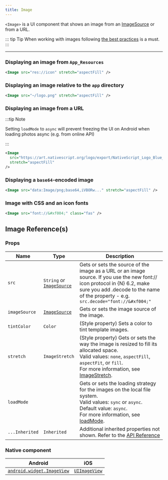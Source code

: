 ```yaml
---
title: Image
---
```


`<Image>` is a UI component that shows an image from an [ImageSource](https://docs.nativescript.org/api-reference/classes/imagesource) or from a URL.

<!-- TODO: fix links -->

::: tip Tip
When working with images following [the best practices](/performance.html#image-optimizations) is a must.
:::

---

### Displaying an image from `App_Resources`

<!-- /// flavor plain -->

```xml
<Image src="res://icon" stretch="aspectFill" />
```

<!-- ///

/// flavor angular

```html
<image src="res://icon" stretch="aspectFill"> </image>
```

///

/// flavor react

```tsx
<image src="res://icon" stretch="aspectFill" />
```

///

/// flavor vue

```html
<image src="res://icon" stretch="aspectFill" />
```

///

/// flavor svelte

```html
<image src="res://icon" stretch="aspectFill" />
```

/// -->

### Displaying an image relative to the `app` directory

<!-- /// flavor plain -->

```xml
<Image src="~/logo.png" stretch="aspectFill" />
```

<!-- ///

/// flavor angular

```html
<image src="~/logo.png" stretch="aspectFill"></image>
```

///

/// flavor react

```tsx
<image src="~/logo.png" stretch="aspectFill" />
```

///

/// flavor vue

```html
<image src="~/logo.png" stretch="aspectFill" />
```

///

/// flavor svelte

```html
<image src="~/logo.png" stretch="aspectFill" />
```

/// -->

###  Displaying an image from a URL

:::tip Note

Setting `loadMode` to `async` will prevent freezing the UI on Android when loading photos async (e.g. from online API)

:::

<!-- /// flavor plain -->

```xml
<Image
  src="https://art.nativescript.org/logo/export/NativeScript_Logo_Blue_White.png"
  stretch="aspectFill"
/>
```

<!-- ///

/// flavor angular

```html
<image
  src="https://art.nativescript.org/logo/export/NativeScript_Logo_Blue_White.png"
  stretch="aspectFill"
>
</image>
```

///

/// flavor react

```tsx
<image
  src="https://art.nativescript.org/logo/export/NativeScript_Logo_Blue_White.png"
  stretch="aspectFill"
/>
```

///

/// flavor vue

```html
<image
  src="https://art.nativescript.org/logo/export/NativeScript_Logo_Blue_White.png"
  stretch="aspectFill"
/>
```

///

/// flavor svelte

```html
<image
  src="https://art.nativescript.org/logo/export/NativeScript_Logo_Blue_White.png"
  stretch="aspectFill"
/>
```

/// -->

### Displaying a `base64`-encoded image

<!-- /// flavor plain -->

```xml
<Image src="data:Image/png;base64,iVBORw..." stretch="aspectFill" />
```
<!-- 
///

/// flavor angular

```html
<image src="data:Image/png;base64,iVBORw..." stretch="aspectFill"></image>
```

///

/// flavor react

```tsx
<image src="data:Image/png;base64,iVBORw..." stretch="aspectFill" />
```

///

/// flavor vue

```html
<image src="data:Image/png;base64,iVBORw..." stretch="aspectFill" />
```

///

/// flavor svelte

```html
<image src="data:Image/png;base64,iVBORw..." stretch="aspectFill" />
```

/// -->

### Image with CSS and an icon fonts

<!-- /// flavor plain -->

```xml
<Image src="font://&#xf004;" class="fas" />
```
<!-- 
///

/// flavor angular

```html
<image src="font://&#xf004;" class="fas"></image>
```

///

/// flavor react

```tsx
<image src="font://&#xf004;" class="fas" />
```

///

/// flavor vue

```html
<image src.decode="font://&#xf004;" class="fas" />
```

:::warning Note

In NativeScript-Vue, `.decode` is required for parsing properties that have HTML entities in them.

:::

///

/// flavor svelte

```html
<image src="font://&#xf004;" class="fas" />
```

/// -->

## Image Reference(s)

### Props

| Name           | Type                                                                                         | Description                                                                                                                                                                                                                                                                       |
| -------------- | -------------------------------------------------------------------------------------------- | --------------------------------------------------------------------------------------------------------------------------------------------------------------------------------------------------------------------------------------------------------------------------------- |
| `src`          | `String` or [`ImageSource`](https://docs.nativescript.org/api-reference/classes/imagesource) | Gets or sets the source of the image as a URL or an image source. If you use the new font:// icon protocol in {N} 6.2, make sure you add .decode to the name of the property - e.g. `src.decode="font://&#xf004;"`                                                                |
| `imageSource`  | [`ImageSource`](https://docs.nativescript.org/api-reference/classes/imagesource)             | Gets or sets the image source of the image.                                                                                                                                                                                                                                       |
| `tintColor`    | `Color`                                                                                      | (Style property) Sets a color to tint template images.                                                                                                                                                                                                                            |
| `stretch`      | `ImageStretch`                                                                               | (Style property) Gets or sets the way the image is resized to fill its allocated space.<br/>Valid values: `none`, `aspectFill`, `aspectFit`, or `fill`.<br/>For more information, see [ImageStretch](https://docs.nativescript.org/api-reference/modules/coretypes.imagestretch). |
| `loadMode`     |                                                                                              | Gets or sets the loading strategy for the images on the local file system.<br/>Valid values: `sync` or `async`.<br/>Default value: `async`.<br/>For more information, see [loadMode](https://docs.nativescript.org/api-reference/classes/image#loadmode).                         |
| `...Inherited` | `Inherited`                                                                                  | Additional inherited properties not shown. Refer to the [API Reference](https://docs.nativescript.org/api-reference/classes/image)                                                                                                                                                |


### Native component

| Android                                                                                        | iOS                                                                          |
| ---------------------------------------------------------------------------------------------- | ---------------------------------------------------------------------------- |
| [`android.widget.ImageView`](https://developer.android.com/reference/android/widget/ImageView) | [`UIImageView`](https://developer.apple.com/documentation/uikit/uiimageview) |
